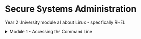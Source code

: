 # Secure Systems Administration
Year 2 University module all about Linux - specifically RHEL

<details><summary>Module 1 - Accessing the Command Line</summary>
<p>	
	
* The Linux command line is provided by a program called the __shell__
* Default shell for users in RHEL is the __GNU Bourne-Again Shell (bash)__
* `$` indicates a normal user, `#` indicates the root user
* Bash provides a scripting language - supports automation of tasks

* Users access the __bash__ shell via __terminal__
* Terminal provides keyboard for input and display for output. Can be configured through serial ports
* A Linux machine's physical console supports multiple virtual consoles - act like separate terminals. Each virtual console supports an independent login session
* If GUI is available, it runs on the __first__ virtual console on RHEL 7
* With GUI running, access a text login prompt on a virtual console by pressing __Ctrl+Alt__ and pressing a function key

* Commands entered at the shell prompt have three basic parts:
	* Command to run
	* Options to adjust the behaviour of the command
	* Arguments which are typically targets of the command


</p>
</details>
